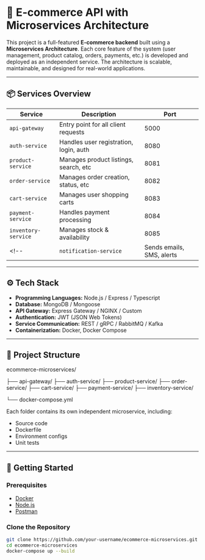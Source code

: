 # 🛒 E-commerce API with Microservices Architecture

This project is a full-featured **E-commerce backend** built using a **Microservices Architecture**. Each core feature of the system (user management, product catalog, orders, payments, etc.) is developed and deployed as an independent service. The architecture is scalable, maintainable, and designed for real-world applications.

---

## 📦 Services Overview

| Service       | Description                                 | Port  |
|---------------|---------------------------------------------|-------|
| `api-gateway` | Entry point for all client requests         | 5000  |
| `auth-service`| Handles user registration, login, auth      | 8080  |
| `product-service` | Manages product listings, search, etc | 8081  |
| `order-service` | Manages order creation, status, etc     | 8082  |
| `cart-service`  | Manages user shopping carts               | 8083  |
| `payment-service` | Handles payment processing             | 8084  |
| `inventory-service` | Manages stock & availability        | 8085  |
<!-- | `notification-service` | Sends emails, SMS, alerts        | 5006  | -->

---

## ⚙️ Tech Stack

- **Programming Languages:** Node.js / Express / Typescript
- **Database:** MongoDB / Mongoose
- **API Gateway:** Express Gateway / NGINX / Custom
- **Authentication:** JWT (JSON Web Tokens)
- **Service Communication:** REST / gRPC / RabbitMQ / Kafka
- **Containerization:** Docker, Docker Compose

---

## 📁 Project Structure

ecommerce-microservices/

├── api-gateway/
├── auth-service/
├── product-service/
├── order-service/
├── cart-service/
├── payment-service/
├── inventory-service/
<!-- ├── notification-service/ -->
└── docker-compose.yml


Each folder contains its own independent microservice, including:
- Source code
- Dockerfile
- Environment configs
- Unit tests

---

## 🚀 Getting Started

### Prerequisites

- [Docker](https://www.docker.com/)
- [Node.js](https://nodejs.org/) 
- [Postman](https://www.postman.com/) 

### Clone the Repository

```bash
git clone https://github.com/your-username/ecommerce-microservices.git
cd ecommerce-microservices
docker-compose up --build



